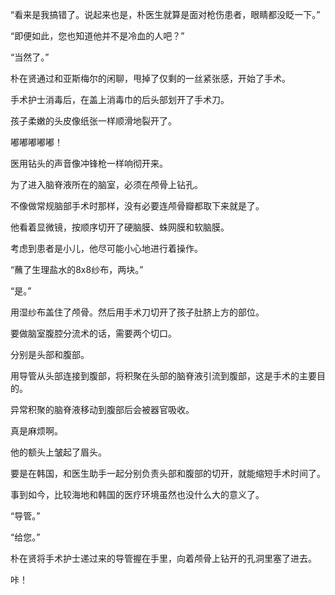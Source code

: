 “看来是我搞错了。说起来也是，朴医生就算是面对枪伤患者，眼睛都没眨一下。”

“即便如此，您也知道他并不是冷血的人吧？”

“当然了。”

朴在贤通过和亚斯梅尔的闲聊，甩掉了仅剩的一丝紧张感，开始了手术。

手术护士消毒后，在盖上消毒巾的后头部划开了手术刀。

孩子柔嫩的头皮像纸张一样顺滑地裂开了。

嘟嘟嘟嘟嘟！

医用钻头的声音像冲锋枪一样响彻开来。

为了进入脑脊液所在的脑室，必须在颅骨上钻孔。

不像做常规脑部手术时那样，没有必要连颅骨瓣都取下来就是了。

他看着显微镜，按顺序切开了硬脑膜、蛛网膜和软脑膜。

考虑到患者是小儿，他尽可能小心地进行着操作。

“蘸了生理盐水的8x8纱布，两块。”

“是。”

用湿纱布盖住了颅骨。然后用手术刀切开了孩子肚脐上方的部位。

要做脑室腹腔分流术的话，需要两个切口。

分别是头部和腹部。

用导管从头部连接到腹部，将积聚在头部的脑脊液引流到腹部，这是手术的主要目的。

异常积聚的脑脊液移动到腹部后会被器官吸收。

真是麻烦啊。

他的额头上皱起了眉头。

要是在韩国，和医生助手一起分别负责头部和腹部的切开，就能缩短手术时间了。

事到如今，比较海地和韩国的医疗环境虽然也没什么大的意义了。

“导管。”

“给您。”

朴在贤将手术护士递过来的导管握在手里，向着颅骨上钻开的孔洞里塞了进去。

咔！